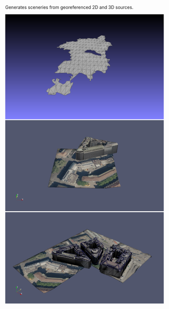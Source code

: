 Generates sceneries from georeferenced 2D and 3D sources.

![pottenstein](docs/pottenstein.png)
![zurich](docs/zurich_1_0.png)
![zurich](docs/tile_1_0_edges_2.png)

